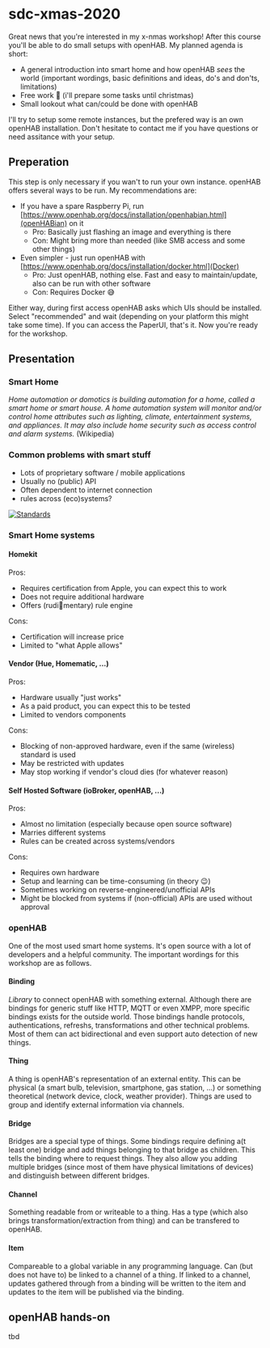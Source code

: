 # sdc-xmas-2020

Great news that you're interested in my x-nmas workshop! After this course you'll be able to do small setups with openHAB. My planned agenda is short:

- A general introduction into smart home and how openHAB *sees* the world (important wordings, basic definitions and ideas, do's and don'ts, limitations)
- Free work 🕺 (i'll prepare some tasks until christmas)
- Small lookout what can/could be done with openHAB

I'll try to setup some remote instances, but the prefered way is an own openHAB installation. Don't hesitate to contact me if you have questions or need assitance with your setup.

## Preperation

This step is only necessary if you wan't to run your own instance. openHAB offers several ways to be run. My recommendations are:

- If you have a spare Raspberry Pi, run [https://www.openhab.org/docs/installation/openhabian.html](openHABian) on it
  - Pro: Basically just flashing an image and everything is there
  - Con: Might bring more than needed (like SMB access and some other things)
- Even simpler - just run openHAB with [https://www.openhab.org/docs/installation/docker.html](Docker)
  - Pro: Just openHAB, nothing else. Fast and easy to maintain/update, also can be run with other software
  - Con: Requires Docker 😅

Either way, during first access openHAB asks which UIs should be installed. Select "recommended" and wait (depending on your platform this might take some time). If you can access the PaperUI, that's it. Now you're ready for the workshop.

## Presentation

### Smart Home
*Home automation or domotics is building automation for a home, called a smart home or smart house. A home automation system will monitor and/or control home attributes such as lighting, climate, entertainment systems, and appliances. It may also include home security such as access control and alarm systems.* (Wikipedia)

### Common problems with smart stuff
- Lots of proprietary software / mobile applications
- Usually no (public) API
- Often dependent to internet connection
- rules across (eco)systems?

[![Standards](https://imgs.xkcd.com/comics/standards.png)](https://xkcd.com/927/)

### Smart Home systems

#### Homekit

Pros:
- Requires certification from Apple, you can expect this to work
- Does not require additional hardware
- Offers (rudi🍻mentary) rule engine

Cons:
- Certification will increase price
- Limited to "what Apple allows"

#### Vendor (Hue, Homematic, ...)

Pros:
- Hardware usually "just works"
- As a paid product, you can expect this to be tested
- Limited to vendors components

Cons:
- Blocking of non-approved hardware, even if the same (wireless) standard is used
- May be restricted with updates
- May stop working if vendor's cloud dies (for whatever reason)

#### Self Hosted Software (ioBroker, openHAB, ...)

Pros:
- Almost no limitation (especially because open source software)
- Marries different systems
- Rules can be created across systems/vendors

Cons:
- Requires own hardware
- Setup and learning can be time-consuming (in theory 😉)
- Sometimes working on reverse-engineered/unofficial APIs
- Might be blocked from systems if (non-official) APIs are used without approval

### openHAB

One of the most used smart home systems. It's open source with a lot of developers and a helpful community. The important wordings for this workshop are as follows.

#### Binding

*Library* to connect openHAB with something external. Although there are bindings for generic stuff like HTTP, MQTT or even XMPP, more specific bindings exists for the outside world. Those bindings handle protocols, authentications, refreshs, transformations and other technical problems. Most of them can act bidirectional and even support auto detection of new things.

#### Thing

A thing is openHAB's representation of an external entity. This can be physical (a smart bulb, television, smartphone, gas station, ...) or something theoretical (network device, clock, weather provider). Things are used to group and identify external information via channels.

#### Bridge

Bridges are a special type of things. Some bindings require defining a(t least one) bridge and add things belonging to that bridge as children. This tells the binding where to request things. They also allow you adding multiple bridges (since most of them have physical limitations of devices) and distinguish between different bridges.

#### Channel

Something readable from or writeable to a thing. Has a type (which also brings transformation/extraction from thing) and can be transfered to openHAB.

#### Item

Compareable to a global variable in any programming language. Can (but does not have to) be linked to a channel of a thing. If linked to a channel, updates gathered through from a binding will be written to the item and updates to the item will be published via the binding.

## openHAB hands-on

tbd
